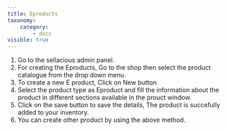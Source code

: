```yaml
---
title: Eproducts
taxonomy:
    category:
        - docs
visible: true
---
```


1. Go to the sellacious admin panel.
2. For creating the Eproducts, Go to the shop then select the product catalogue from the drop down menu.
3. To create a new E product, Click on New button
4. Select the product type as Eproduct and fill the information about the product in different sections available in the prouct window.
5. Click on the save button to save the details, The product is succefully added to your inventory.
6. You can create other product by using the above method.



